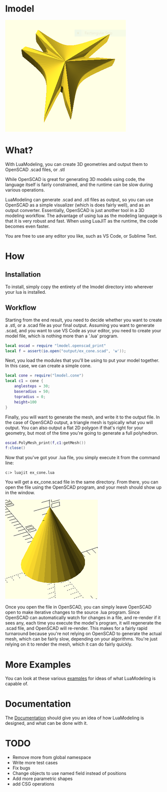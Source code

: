 # lmodel

![mascot](images/mascot.PNG?raw=true)

What?
=====

With LuaModeling, you can create 3D geometries and output them to OpenSCAD .scad files, or .stl

While OpenSCAD is great for generating 3D models using code, the language itself is fairly constrained, and the runtime can be slow during various operations.

LuaModeling can generate .scad and .stl files as output, so you can use OpenSCAD as a simple visualizer (which is does fairly well), and as an output converter.  Essentially, OpenSCAD is just another tool in a 3D modeling workflow.  The advantage of using lua as the modeling language is that it is very robust and fast.  When using LuaJIT as the runtime, the code becomes even faster.

You are free to use any editor you like, such as VS Code, or Sublime Text.

How
===
Installation
------------
To install, simply copy the entirety of the lmodel directory into wherever your lua is installed.

Workflow
--------
Starting from the end result, you need to decide whether you want to create a .stl, or a .scad file as your final output.  Assuming you want to generate .scad, and you want to use VS Code as your editor, you need to create your model file, which is nothing more than a '.lua' program.


```lua
local oscad = require "lmodel.openscad_print"
local f = assert(io.open("output/ex_cone.scad", 'w'));
```

Next, you load the modules that you'll be using to put your model together.  In this case, we can create a simple cone.

```lua
local cone = require("lmodel.cone")
local c1 = cone {
    anglesteps = 30;
    baseradius = 50;
    topradius = 0;
    height=100
}
```


Finally, you will want to generate the mesh, and write it to the output file.  In the case of OpenSCAD output, a triangle mesh is typically what you will output.  You can also output a flat 2D polygon if that's right for your geometry, but most of the time you're going to generate a full polyhedron.

```lua
oscad.PolyMesh_print(f,c1:getMesh())
f:close()
```


Now that you've got your .lua file, you simply execute it from the command line:

```
c:> luajit ex_cone.lua
```

You will get a ex_cone.scad file in the same directory.  From there, you can open the file using the OpenSCAD program, and your mesh should show up in the window.<br/>

![cone](images/cone.PNG?raw=true)<br/>

Once you open the file in OpenSCAD, you can simply leave OpenSCAD open to make iterative changes to the source .lua program.  Since OpenSCAD can automatically watch for changes in a file, and re-render if it sees any, each time you execute the model's program, it will regenerate the .scad file, and OpenSCAD will re-render. This makes for a fairly rapid turnaround because you're not relying on OpenSCAD to generate the actual mesh, which can be fairly slow, depending on your algorithms.  You're just relying on it to render the mesh, which it can do fairly quickly.



More Examples
=============
You can look at these various [examples](https://github.com/Wiladams/LuaModeling/tree/master/examples) for ideas of what LuaModeling is capable of.


Documentation
=============
The [Documentation](docs) should give you an idea of how LuaModeling is designed, and what can be done with it.

TODO
====
* Remove more from global namespace
* Write more test cases
* Fix bugs
* Change objects to use named field instead of positions
* Add more parametric shapes
* add CSG operations
